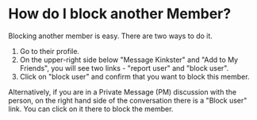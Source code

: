 # How do I block another Member?

Blocking another member is easy. There are two ways to do it.

1. Go to their profile.
2. On the upper-right side below "Message Kinkster" and "Add to My Friends", you will see two links - "report user" and "block user".
3. Click on "block user" and confirm that you want to block this member.

Alternatively, if you are in a Private Message (PM) discussion with the person, on the right hand side of the conversation there is a "Block user" link. You can click on it there to block the member.

